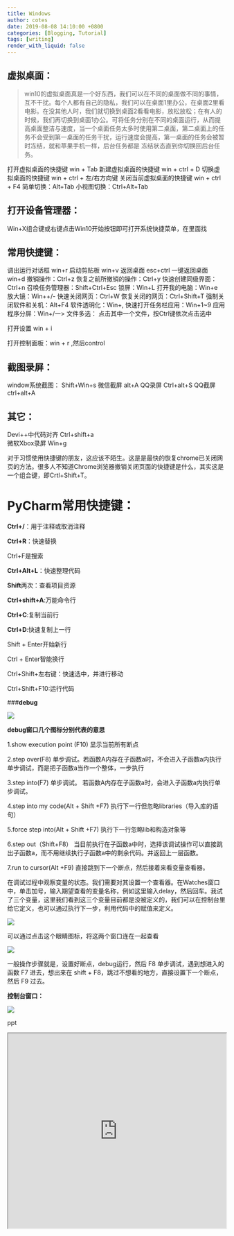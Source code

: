 ```yaml
---
title: Windows
author: cotes
date: 2019-08-08 14:10:00 +0800
categories: [Blogging, Tutorial]
tags: [writing]
render_with_liquid: false
---
```


## 虚拟桌面：

> win10的虚拟桌面真是一个好东西，我们可以在不同的桌面做不同的事情，互不干扰。每个人都有自己的隐私，我们可以在桌面1里办公，在桌面2里看电影。在没其他人时，我们就切换到桌面2看看电影，放松放松；在有人的时候，我们再切换到桌面1办公。可将任务分别在不同的桌面运行，从而提高桌面整洁与速度，当一个桌面任务太多时使用第二桌面，第二桌面上的任务不会受到第一桌面的任务干扰，运行速度会提高，第一桌面的任务会被暂时冻结，就和苹果手机一样，后台任务都是 冻结状态直到你切换回后台任务。

打开虚拟桌面的快捷键    win + Tab
新建虚拟桌面的快捷键  win + ctrl + D
切换虚拟桌面的快捷键    win + ctrl + 左/右方向键 
关闭当前虚拟桌面的快捷键  win + ctrl + F4
简单切换：Alt+Tab
小视图切换：Ctrl+Alt+Tab

## 打开设备管理器：

Win+X组合键或右键点击Win10开始按钮即可打开系统快捷菜单，在里面找

## 常用快捷键：

调出运行对话框    win+r
启动剪贴板      win+v
返回桌面    esc+ctrl 
一键返回桌面      win+d 
撤销操作：Ctrl+z
恢复之前所撤销的操作：Ctrl+y
快速创建同级界面：Ctrl+n
召唤任务管理器：Shift+Ctrl+Esc
锁屏：Win+L
打开我的电脑：Win+e
放大镜：Win++/-
快速关闭网页：Ctrl+W
恢复关闭的网页：Ctrl+Shift+T
强制关闭软件和关机：Alt+F4
软件透明化：Win+,
快速打开任务栏应用：Win+1~9
应用程序分屏：Win+/一>
文件多选：   点击其中一个文件，按Ctrl键依次点击选中

打开设置    win + i

打开控制面板：win + r   ,然后control



## 截图录屏：

window系统截图：  Shift+Win+s
微信截屏   alt+A
QQ录屏         Ctrl+alt+S
QQ截屏      ctrl+alt+A

## 其它：

Devi++中代码对齐   Ctrl+shift+a  
微软Xbox录屏     Win+g

对于习惯使用快捷键的朋友，这应该不陌生。这是是最快的恢复chrome已关闭网页的方法。很多人不知道Chrome浏览器撤销关闭页面的快捷键是什么，其实这是一个组合键，即Crtl+Shift+T。



# PyCharm常用快捷键：

**Ctrl+/**：用于注释或取消注释

**Ctrl+R**：快速替换

Ctrl+F是搜索

**Ctrl+Alt+L**：快速整理代码

**Shift**两次：查看项目资源

**Ctrl+shift+A**:万能命令行

**Ctrl+C**:复制当前行

**Ctrl+D**:快速复制上一行

Shift + Enter开始新行

Ctrl + Enter智能换行

Ctrl+Shift+左右键：快速选中，并进行移动 

Ctrl+Shift+F10:运行代码

###**debug**

![](https://liuliutuku.oss-cn-hangzhou.aliyuncs.com/tupian0/kdeaw43ozhj44_bf2a59bbd7e34796821116607f44de8b.png)

**debug窗口几个图标分别代表的意思**

1.show execution point (F10)
显示当前所有断点

2.step over(F8) 
单步调试。若函数A内存在子函数a时，不会进入子函数a内执行单步调试，而是把子函数a当作一个整体，一步执行

3.step into(F7) 单步调试。
若函数A内存在子函数a时，会进入子函数a内执行单步调试。

4.step into my code(Alt + Shift +F7) 
执行下一行但忽略libraries（导入库的语句）

5.force step into(Alt + Shift +F7) 
执行下一行忽略lib和构造对象等

6.step out（Shift+F8）
当目前执行在子函数a中时，选择该调试操作可以直接跳出子函数a，而不用继续执行子函数a中的剩余代码。并返回上一层函数。

7.run to cursor(Alt +F9) 
直接跳到下一个断点，然后接着来看变量查看器。

在调试过程中观察变量的状态。我们需要对其设置一个查看器。在Watches窗口中，单击加号，输入期望查看的变量名称，例如这里输入delay，然后回车。我试了三个变量，这里我们看到这三个变量目前都是没被定义的，我们可以在控制台里给它定义，也可以通过执行下一步，利用代码中的赋值来定义。

![](https://liuliutuku.oss-cn-hangzhou.aliyuncs.com/tupian0/kdeaw43ozhj44_71e01838c2ce4a4ab31a30ff947bdf17.png)

可以通过点击这个眼睛图标，将这两个窗口连在一起查看

![](https://liuliutuku.oss-cn-hangzhou.aliyuncs.com/tupian0/kdeaw43ozhj44_b62da6079fb145b48f642db6be65edf0.png)


一般操作步骤就是，设置好断点，debug运行，然后 F8 单步调试，遇到想进入的函数 F7 进去，想出来在 shift + F8，跳过不想看的地方，直接设置下一个断点，然后 F9 过去。

**控制台窗口：**

![](https://liuliutuku.oss-cn-hangzhou.aliyuncs.com/tupian0/kdeaw43ozhj44_514654dbc041498983b942b707d004ea.png)



ppt
<iframe src="https://gamma.app/embed/fr0bx13cv4fptpj" style="width: 700px; max-width: 100%; height: 450px" allow="fullscreen" title="网络知识学习"></iframe>
